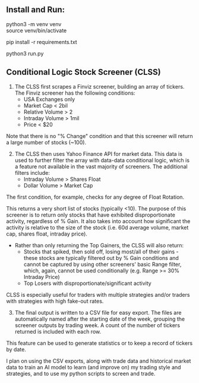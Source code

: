 
## Install and Run:
python3 -m venv venv   
source venv/bin/activate   

pip install -r requirements.txt   

python3 run.py


## Conditional Logic Stock Screener (CLSS)
1. The CLSS first scrapes a Finviz screener, building an array of tickers. The Finviz screener has the following conditions:
    - USA Exchanges only
    - Market Cap < 2bil
    - Relative Volume > 2
    - Intraday Volume > 1mil
    - Price < $20   

Note that there is no "% Change" condition and that this screener will return a large number of stocks (~100).


2. The CLSS then uses Yahoo Finance API for market data. This data is used to further filter the array with data-data conditional logic, which is a feature not available in the vast majority of screeners. The additional filters include:
    - Intraday Volume > Shares Float
    - Dollar Volume > Market Cap   

The first condition, for example, checks for any degree of Float Rotation.  

This returns a very short list of stocks (typically <10). The purpose of this screener is to return only stocks that have exhibited disproportionate activity, regardless of % Gain. It also takes into account how significant the activity is relative to the size of the stock (i.e. 60d average volume, market cap, shares float, intraday price).

- Rather than only returning the Top Gainers, the CLSS will also return:
    - Stocks that spiked, then sold off, losing most/all of their gains - these stocks are typically filtered out by % Gain conditions and cannot be captured by using other screeners' basic Range filter, which, again, cannot be used conditionally (e.g. Range >= 30% Intraday Price)
    - Top Losers with disproportionate/significant activity

CLSS is especially useful for traders with multiple strategies and/or traders with strategies with high fake-out rates.


3. The final output is written to a CSV file for easy export. The files are automatically named after the starting date of the week, grouping the screener outputs by trading week. A count of the number of tickers returned is included with each row.

This feature can be used to generate statistics or to keep a record of tickers by date.

I plan on using the CSV exports, along with trade data and historical market data to train an AI model to learn (and improve on) my trading style and strategies, and to use my python scripts to screen and trade.